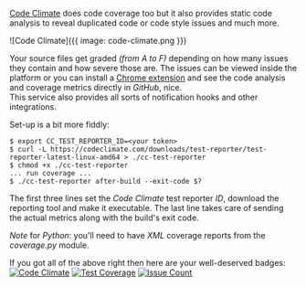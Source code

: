 [Code Climate](https://codeclimate.com) does code coverage too but it also provides
static code analysis to reveal duplicated code or code style issues and much more.

![Code Climate]({{ image: code-climate.png }})

Your source files get graded *(from A to F)* depending on how many issues 
they contain and how severe those are.
The issues can be viewed inside the platform or you can install a [Chrome extension](https://codeclimate.com/browser-extension/)
and see the code analysis and coverage metrics directly in *GitHub*, nice.  
This service also provides all sorts of notification hooks and other integrations.

Set-up is a bit more fiddly:
```shell
$ export CC_TEST_REPORTER_ID=<your token>
$ curl -L https://codeclimate.com/downloads/test-reporter/test-reporter-latest-linux-amd64 > ./cc-test-reporter
$ chmod +x ./cc-test-reporter
... run coverage ...
$ ./cc-test-reporter after-build --exit-code $?
```

The first three lines set the *Code Climate* test reporter *ID*, download the reporting tool
and make it executable.
The last line takes care of sending the actual metrics along with the build's exit code.  

*Note* for *Python*: you'll need to have *XML* coverage reports from the *coverage.py* module.

If you got all of the above right then here are your well-deserved badges:  
[![Code Climate](https://codeclimate.com/github/rycus86/demo-site/badges/gpa.svg)](https://codeclimate.com/github/rycus86/demo-site)
[![Test Coverage](https://codeclimate.com/github/rycus86/demo-site/badges/coverage.svg)](https://codeclimate.com/github/rycus86/demo-site/coverage)
[![Issue Count](https://codeclimate.com/github/rycus86/demo-site/badges/issue_count.svg)](https://codeclimate.com/github/rycus86/demo-site/issues)
